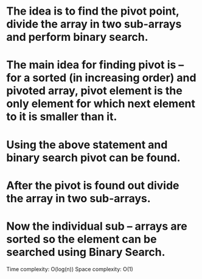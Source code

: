 # The idea is to find the pivot point, divide the array in two sub-arrays and perform binary search.

# The main idea for finding pivot is – for a sorted (in increasing order) and pivoted array, pivot element is the only element for which next element to it is smaller than it.

# Using the above statement and binary search pivot can be found.

# After the pivot is found out divide the array in two sub-arrays.

# Now the individual sub – arrays are sorted so the element can be searched using Binary Search.

Time complexity: O(log(n))
Space complexity: O(1)
